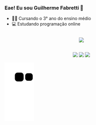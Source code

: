 ### Eae! Eu sou Guilherme Fabretti 👋

- 👨‍🎓 Cursando o 3° ano do ensino médio
- 💻 Estudando programação online

##

<div align="center">
  <a href="https://github.com/guifabretti">
  <img height="180em" src="https://github-readme-stats.vercel.app/api?username=guifabretti&show_icons=true&theme=dark&include_all_commits=true&count_private=true"/>

</div>
  
##  
  
  <div> 
  <p align="center">
    <a href="https://api.whatsapp.com/send?phone=5519999684545" target="_blank"><img src="https://img.shields.io/badge/WhatsApp-25D366?style=for-the-badge&logo=whatsapp&logoColor=white" target="_blank"></a> 
  <a href="https://instagram.com/guifabretti_" target="_blank"><img src="https://img.shields.io/badge/-Instagram-%23E4405F?style=for-the-badge&logo=instagram&logoColor=white" target="_blank"></a>
 	<a href="https://open.spotify.com/user/guilherminho_pvp" target="_blank"><img src="https://img.shields.io/badge/Spotify-1ED760?&style=for-the-badge&logo=spotify&logoColor=white" target="_blank"></a>
 
 ![Snake animation](https://github.com/guifabretti/guifabretti/blob/output/github-contribution-grid-snake.svg)
